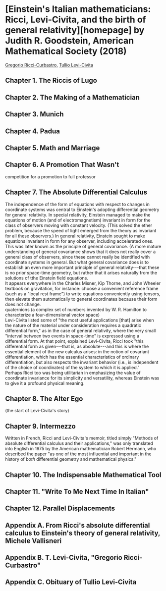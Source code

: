 # [Einstein's Italian mathematicians: Ricci, Levi-Civita, and the birth of general relativity][homepage] by Judith R. Goodstein, American Mathematical Society (2018)

[Gregorio Ricci-Curbastro][ricci_wikipedia],
 [Tullio Levi-Civita][levi_civita_wikipedia]

[ricci_wikipedia]: https://en.wikipedia.org/wiki/Gregorio_Ricci-Curbastro
[levi_civita_wikipedia]: https://en.wikipedia.org/wiki/Tullio_Levi-Civita

## Chapter 1. The Riccis of Lugo

## Chapter 2. The Making of a Mathematician

## Chapter 3. Munich

## Chapter 4. Padua

## Chapter 5. Math and Marriage

## Chapter 6. A Promotion That Wasn't

competition for a promotion to full professor

## Chapter 7. The Absolute Differential Calculus

The independence of the form of equations with respect to changes in coordinate
 systems was central to Einstein's adopting differential geometry for general
 relativity. In special relativity, Einstein managed to make the equations of
 motion (and of electromagnetism) invariant in form for the class of observers
 moving with constant velocity. (This solved the ether problem, because the
 speed of light emerged from the theory as invariant for all these observers.)
 In general relativity, Einstein sought to make equations invariant in form for
 any observer, including accelerated ones. This was later known as the principle
 of general covariance. (A more mature understanding of general covariance shows
 that it does not really cover a general class of observers, since these cannot
 really be identified with coordinate systems in general. But what general
 covariance does is to establish an even more important principle of general
 relativity---that these is no prior space-time geometry, but rather that it
 arises naturally from the solutions of tthe Einstein field equations.<br>
It appears everywhere in the Charles Misner, Kip Thorne, and John Wheeler
 textbook on gravitation, for instance: choose a convenient reference frame
 (such as a "local rest frame") to write equations conveniently using tensors,
 then elevate them automatically to general coordinates because their form does
 not change.<br>
quaternions (a complex set of numbers invented by W. R. Hamilton to characterize
 a four-dimensional vector space)<br>
Levi-Civita listed some of "the most useful applications [that] arise when the
 nature of the material under consideration requires a quadratic differential
 form," as in the case of general relativity, where the very small "interval
 between two events in space-time" is expressed using a differential form. At
 that point, explained Levi-Civita, Ricci took "this differential form as
 given---that is, as absolute---and this is where the essential element of the
 new calculus arises: in the notion of covariant differentiation, which has the
 essential characteristics of ordinary differentiation, but also respects the
 invariant behavior (i.e., is independent of the choice of coordinates) of the
 system to which it is applied."<br>
Perhaps Ricci too was being utilitarian in emphasizing the value of coordinate
 invariance for its simplicity and versatility, whereas Einstein was to give it
 a profound physical meaning.

## Chapter 8. The Alter Ego

(the start of Levi-Civita's story)

## Chapter 9. Intermezzo

Written in French, Ricci and Levi-Civita's memoir, titled simply "Methods of
 absolute differential calculus and their applications," was only translated
 into English in 1975 by the American mathematician Robert Hermann, who
 described the paper "as one of the most influential and important in the
 history of *both* differential geometry and mathematical physics."

## Chapter 10. The Indispensable Mathematical Tool

## Chapter 11. "Write To Me Next Time In Italian"

## Chapter 12. Parallel Displacements

## Appendix A. From Ricci's absolute differential calculus to Einstein's theory of general relativity, Michele Vallisneri

## Appendix B. T. Levi-Civita, "Gregorio Ricci-Curbastro"

## Appendix C. Obituary of Tullio Levi-Civita

